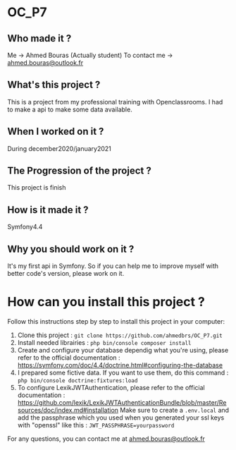# OC_P7


## Who made it ?

Me -> Ahmed Bouras (Actually student)
To contact me -> ahmed.bouras@outlook.fr

## What's this project ?

This is a project from my professional training with Openclassrooms.
I had to make a api to make some data available.

## When I worked on it ?

During december2020/january2021 

## The Progression of the project ?

This project is finish

## How is it made it ?

Symfony4.4

## Why you should work on it ?

It's my first api in Symfony.
So if you can help me to improve myself with better code's version, please work on it.

# How can you install this project ?

Follow this instructions step by step to install this project in your computer:
 1. Clone this project : `git clone https://github.com/ahmedbrs/OC_P7.git`
 2. Install needed librairies : `php bin/console composer install`
 3. Create and configure your database dependig what you're using, please refer to the official documentation : https://symfony.com/doc/4.4/doctrine.html#configuring-the-database
 4. I prepared some fictive data. If you want to use them, do this command : 
`php bin/console doctrine:fixtures:load`
 5. To configure LexikJWTAuthentication, please refer to the official documentation : https://github.com/lexik/LexikJWTAuthenticationBundle/blob/master/Resources/doc/index.md#installation
 Make sure to create a `.env.local` and add the passphrase which you used when you generated your ssl keys with "openssl" like this : `JWT_PASSPHRASE=yourpassword`
 
 

For any questions, you can contact me at ahmed.bouras@outlook.fr
